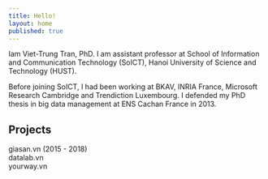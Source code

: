 ```yaml
---
title: Hello!
layout: home
published: true
---
```


Iam Viet-Trung Tran, PhD. I am assistant professor at School of Information and Communication Technology (SoICT), Hanoi University of Science and Technology (HUST).

Before joining SoICT, I had been working at BKAV, INRIA France, Microsoft Research Cambridge and Trendiction Luxembourg. I defended my PhD thesis in big data management at ENS Cachan France in 2013.

## Projects
giasan.vn (2015 - 2018)  
datalab.vn  
yourway.vn
